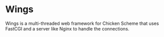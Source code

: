# Wings

Wings is a multi-threaded web framework for Chicken Scheme that uses FastCGI and
a server like Nginx to handle the connections.